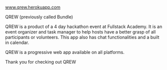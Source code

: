 www.qrew.herokuapp.com

QREW (previously called Bundle)

QREW is a product of a 4 day hackathon event at Fullstack Academy. It is an event organizer and task manager to help hosts have a better grasp of all participants or volunteers. This app also has chat functionalities and a built in calendar.

QREW is a progressive web app available on all platforms.

Thank you for checking out QREW
